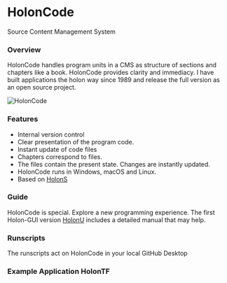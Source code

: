 # HolonCode

Source Content Management System

### Overview
HolonCode handles program units in a CMS as structure of sections and chapters like a book. HolonCode provides clarity and immediacy. I have built applications the holon way since 1989 and release the full version as an open source project.  

![HolonCode](https://www.holonforth.com/images/holoncode.jpg)


### Features

* Internal version control
* Clear presentation of the program code.
* Instant update of code files
* Chapters correspond to files. 
* The files contain the present state. Changes are instantly updated.
* HolonCode runs in Windows, macOS and Linux.
* Based on [HolonS](https://www.holonforth.com/holons.html)


### Guide
HolonCode is special. Explore a new programming experience.
The first Holon-GUI version [HolonU](https://www.holonforth.com/holonu.html) includes a detailed manual that may help.

### Runscripts
The runscripts act on HolonCode in your local GitHub Desktop

### Example Application HolonTF


